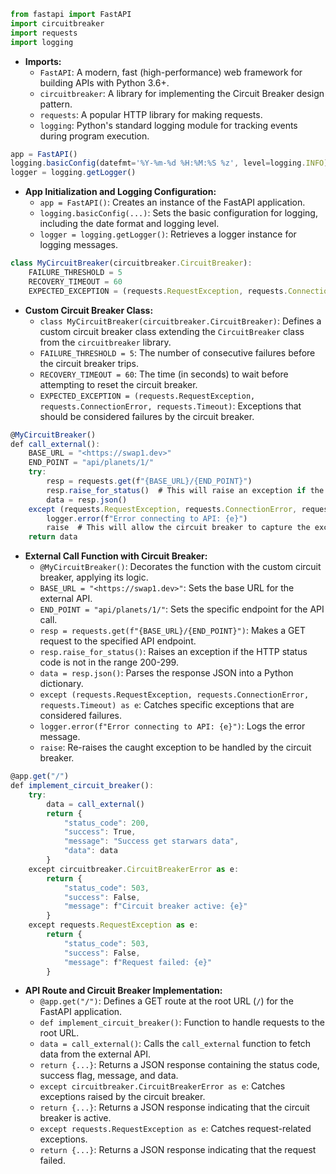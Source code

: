 ```jsx
from fastapi import FastAPI
import circuitbreaker
import requests
import logging

```

- **Imports:**
    - `FastAPI`: A modern, fast (high-performance) web framework for building APIs with Python 3.6+.
    - `circuitbreaker`: A library for implementing the Circuit Breaker design pattern.
    - `requests`: A popular HTTP library for making requests.
    - `logging`: Python's standard logging module for tracking events during program execution.

```jsx
app = FastAPI()
logging.basicConfig(datefmt='%Y-%m-%d %H:%M:%S %z', level=logging.INFO)
logger = logging.getLogger()

```

- **App Initialization and Logging Configuration:**
    - `app = FastAPI()`: Creates an instance of the FastAPI application.
    - `logging.basicConfig(...)`: Sets the basic configuration for logging, including the date format and logging level.
    - `logger = logging.getLogger()`: Retrieves a logger instance for logging messages.

```jsx
class MyCircuitBreaker(circuitbreaker.CircuitBreaker):
    FAILURE_THRESHOLD = 5
    RECOVERY_TIMEOUT = 60
    EXPECTED_EXCEPTION = (requests.RequestException, requests.ConnectionError, requests.Timeout)

```

- **Custom Circuit Breaker Class:**
    - `class MyCircuitBreaker(circuitbreaker.CircuitBreaker)`: Defines a custom circuit breaker class extending the `CircuitBreaker` class from the `circuitbreaker` library.
    - `FAILURE_THRESHOLD = 5`: The number of consecutive failures before the circuit breaker trips.
    - `RECOVERY_TIMEOUT = 60`: The time (in seconds) to wait before attempting to reset the circuit breaker.
    - `EXPECTED_EXCEPTION = (requests.RequestException, requests.ConnectionError, requests.Timeout)`: Exceptions that should be considered failures by the circuit breaker.

```jsx
@MyCircuitBreaker()
def call_external():
    BASE_URL = "<https://swap1.dev>"
    END_POINT = "api/planets/1/"
    try:
        resp = requests.get(f"{BASE_URL}/{END_POINT}")
        resp.raise_for_status()  # This will raise an exception if the status code is not 200-299
        data = resp.json()
    except (requests.RequestException, requests.ConnectionError, requests.Timeout) as e:
        logger.error(f"Error connecting to API: {e}")
        raise  # This will allow the circuit breaker to capture the exception
    return data

```

- **External Call Function with Circuit Breaker:**
    - `@MyCircuitBreaker()`: Decorates the function with the custom circuit breaker, applying its logic.
    - `BASE_URL = "<https://swap1.dev>"`: Sets the base URL for the external API.
    - `END_POINT = "api/planets/1/"`: Sets the specific endpoint for the API call.
    - `resp = requests.get(f"{BASE_URL}/{END_POINT}")`: Makes a GET request to the specified API endpoint.
    - `resp.raise_for_status()`: Raises an exception if the HTTP status code is not in the range 200-299.
    - `data = resp.json()`: Parses the response JSON into a Python dictionary.
    - `except (requests.RequestException, requests.ConnectionError, requests.Timeout) as e`: Catches specific exceptions that are considered failures.
    - `logger.error(f"Error connecting to API: {e}")`: Logs the error message.
    - `raise`: Re-raises the caught exception to be handled by the circuit breaker.

```jsx
@app.get("/")
def implement_circuit_breaker():
    try:
        data = call_external()
        return {
            "status_code": 200,
            "success": True,
            "message": "Success get starwars data",
            "data": data
        }
    except circuitbreaker.CircuitBreakerError as e:
        return {
            "status_code": 503,
            "success": False,
            "message": f"Circuit breaker active: {e}"
        }
    except requests.RequestException as e:
        return {
            "status_code": 503,
            "success": False,
            "message": f"Request failed: {e}"
        }

```

- **API Route and Circuit Breaker Implementation:**
    - `@app.get("/")`: Defines a GET route at the root URL (`/`) for the FastAPI application.
    - `def implement_circuit_breaker()`: Function to handle requests to the root URL.
    - `data = call_external()`: Calls the `call_external` function to fetch data from the external API.
    - `return {...}`: Returns a JSON response containing the status code, success flag, message, and data.
    - `except circuitbreaker.CircuitBreakerError as e`: Catches exceptions raised by the circuit breaker.
    - `return {...}`: Returns a JSON response indicating that the circuit breaker is active.
    - `except requests.RequestException as e`: Catches request-related exceptions.
    - `return {...}`: Returns a JSON response indicating that the request failed.